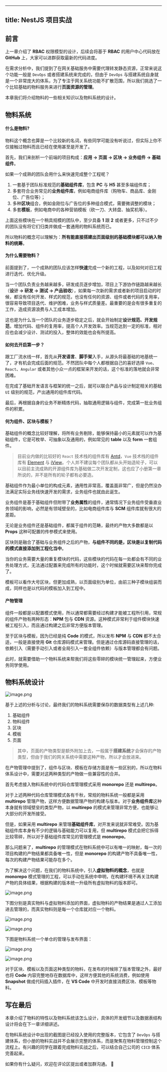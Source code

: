 
---
title: NestJS 项目实战
---

## 前言

上一章介绍了 **RBAC** 权限模型的设计，后续会将基于 **RBAC** 的用户中心代码放在 **GitHub** 上，大家可以进群获取最新的代码进度。

在需求分析中，我们提到了在网关基础服务中需要代理转发静态资源，正常来说这个功能一般是 `DevOps` 或者搭建系统来完成的，但由于 `DevOps` 与搭建系统自身就是一个非常庞大的体系，为了专注于网关系统功能不扩散范围，所以我们挑选了一个比较基础的物料服务来进行**页面资源的管理**。

本章我们将介绍物料的一些相关知识以及物料系统的设计。

## 物料系统

#### 什么是物料?

物料这个概念也算是一个比较新的名词，有些同学可能没有听说过，但实际上你不仅接触过物料而且已经在使用甚至是开发了。

首先，我们来剖析一个前端的项目构成：**应用 -> 页面 -> 区块 -> 业务组件 -> 基础组件**。

如果一个成熟的团队会用什么来快速完成整个工程呢？
1. 一套基于团队标准规范的**基础组件库**，包含 **PC** 与 **H5** 甚至多端组件库；
2. 多套符合业务常见的**业务组件库**，例如电商组件库（购物车、商品库、金刚位、广告位等）；
3. 多种**区块**组合，例如金刚位与广告位的多种组合模式，需要微调整的模块；
4. 多套**模板**，例如电商中的各种营销模板（砍一刀、大转盘、抽奖机等）。

上面这些模块在一个稍具规模的团队中，至少具备 **1** 跟 **2** 或者更多，只不过不少的团队没有将它们归类并做成一套通用的物料系统而已。

所以物料的概念可以理解为：**所有能直接搭建出页面级别的基础模块都可以纳入物料的统筹**。

#### 为什么需要物料？

前面提到了，一个成熟的团队应该怎样**快速**完成一个新的工程，以及如何对旧工程进行迭代、优化升级。

当一个团队负责业务越来越多，研发成员逐步增加，项目上下游协作链路越来越长（**设计 -> 研发 -> 测试 -> 产品验收**），如果每一次新的需求或者新的项目启动的时候，都没有任何开发、样式的规范，也没有任何的资源、组件或者代码的复用率，很容易导致项目迭代、维护困难，业务与样式质量差。最重要的是会有很多重复的工作，造成资源浪费与人工成本增加。

这也是为什么当一个团队的业务逐步稳定之后，就会开始制定**设计规范、开发规范**，增加代码、组件的复用率，提高个人开发效率。当规范达到一定的标准，相对应也会减少设计、测试的投入，整体的效能也会有所提高。

#### 如何去开启第一步？

跟工厂流水线一样，首先从**开发语言**、**脚手架**入手，从源头将最基础的地基统一了，才有机会完成后面的规范。不然团队中每个人都根据自己的喜好选择 `Vue`、`React`、`Angular` 或者其他小众一点的框架来开发的话，这个标准的落地就会非常困难。

在完成了基础开发语言与框架的统一之后，就可以联合产品与设计制定相关的基础 `UI` 级别的规范，产出通用的组件库代码。

最后，再根据自身的业务不断精炼代码，抽取通用逻辑与组件，完成第一批业务组件的积累。

#### 何为组件、区块与模板？

基础组件的概念比较好理解，将所有业务剔除，能够保持最小的元素就可以作为基础组件，它是可枚举、可抽象以及通用的，例如常见的 **table** 以及 **form** 一套组件。

> 目前业内做的比较好的 `React` 技术栈的组件库有 [Antd](https://ant.design/docs/react/introduce-cn)，`Vue` 技术栈的组件库有 [Element](https://element-plus.org/zh-CN/#/zh-CN) 与 [iView](https://iview.github.io/)。个人并不建议每个团队都从头开始造轮子，可以以目前主流成熟的开源组件库为基础做二次开发定制，这也应了小册第一章所说的，并不是所有的轮子都有必要造。

基础组件作为最小单位的构成元素，通用性非常高，覆盖面非常广，但是仍然没办法满足实际业务线快速开发的需求，业务组件也就由此诞生。

业务组件是基于基础组件但附带了**业务属性**的组件，通常情况下业务组件受垂直业务领域的影响，必然是有领域壁垒的，比如电商组件库与 **SCM** 组件库就有很大的差距。

无论是业务组件还是基础组件，都属于组件的范畴，最终的产物大多数都是以 **Props** 这种可配置的传参模式来使用。

区块则是融合了基础与业务组件之后的产物，**与组件不同的是，区块是以复制代码的模式直接添加到工程化当中**。

当你的业务需要大量的重复模块的代码，这些模块的代码在每一处都会有不同的业务处理方式，无法通过配置来完成所有的功能时，这个时候就需要区块来帮你完成了。

模板可以看作大号区块，但更加成熟，以页面级别为单位，由前三种子模块组装而成，同样也是以代码的模板加入到工程中。

#### 产物管理

组件一般都是以配置模式使用，所以通常都需要经过构建才能被工程所引用，常规的组件产物有两种形态：**NPM** 包与 **CDN** 资源。这种模式非常利于组件模块快速被工程引入，而且通过构建之后非常方便版本管理。

至于区块与模板，因为已经是纯 **Code** 的模式，所以发布 **NPM** 与 **CDN** 都不太合适，一般是直接使用 **Git** 仓库源码模式来管理。但是通过仓库源码直接管理的话，依赖引入（需要手动引入或者全局引入一套全组件依赖）与版本管理都会有问题。

此时，就需要借助一个物料系统来帮我们将这些零碎的模块统一管理起来，方便业务同学使用。

## 物料系统设计

![image.png](https://p6-juejin.byteimg.com/tos-cn-i-k3u1fbpfcp/6521f34d998148b3857244458245ca63~tplv-k3u1fbpfcp-watermark.image?)

基于上述的分析与讨论，最终我们的物料系统需要保存的数据类型有上述几种:
1. 基础组件
2. 物料组件
3. 区块
4. 模板
5. 页面

> 其中，页面的产物类型是额外附加上去，一般属于**搭建系统**才会保存的产物类型，但由于我们的网关系统中需要这种产物，所以才会放进来。

在产物管理中提到了，组件与区块、模板在存储方面是有一些区别的，所以在物料体系设计中，需要对这两种类型的产物做一些兼容性的合并。

首先考虑接入物料系统中的代码仓库管理模式采用 **monorepo** 还是 **multirepo**。

对于上述两种代码仓库管理模式各有千秋，常规的物料系统一般都是采用 **multirepo** 管理产物，这样方便数据管理产物的构建与版本。对于**业务组件库**这种本身就有领域壁垒的类型产物，以 **multirepo** 的模式来管理非常方便，也能够让大部分的开发所接受。

但是，如果采用 **multirepo** 来管理**基础组件库**，对开发来说就非常难受。因为基础组件库本身有不少的逻辑与基础能力可以复用，但 **multirepo** 模式会把它拆得比较零碎，所以对于基础组件库常见的管理模式是 **monorepo**。

那么问题来了，**multirepo** 的管理模式在物料系统中可以有唯一的映射，每一次的项目构建的产物结果都具备唯一性，但是 **monorepo** 的构建产物不具备唯一性，每次的构建产物结果可能存在多个。

为了解决这个问题，在我们的物料系统中，引入**虚拟物料的概念**，也就是 **monorepo** 模式管理的工程，可以手动在系统中申明，在构建环境不再关注构建产物的具体结果，根据构建的版本统一升级所有虚拟物料的版本即可。

![image.png](https://p1-juejin.byteimg.com/tos-cn-i-k3u1fbpfcp/4ffade5dde0447ae9176e9db832e34cd~tplv-k3u1fbpfcp-watermark.image?)

下图分别是真实物料与虚拟物料添加的界面，虚拟物料的产物结果是通过人工添加进去管理的，而真实物料则是每一个仓库就对应一个物料。


![image.png](https://p6-juejin.byteimg.com/tos-cn-i-k3u1fbpfcp/9300bd5b71294080a0b9cfd2f1de3399~tplv-k3u1fbpfcp-watermark.image?)

![image.png](https://p6-juejin.byteimg.com/tos-cn-i-k3u1fbpfcp/3347cc973b7441a492f7fb17c6310078~tplv-k3u1fbpfcp-watermark.image?)

下图是物料系统一个单仓的管理与发布界面：

![image.png](https://p3-juejin.byteimg.com/tos-cn-i-k3u1fbpfcp/c0c2f4d1f6ff4d95b549d9802ce5c722~tplv-k3u1fbpfcp-watermark.image?)


![image.png](https://p9-juejin.byteimg.com/tos-cn-i-k3u1fbpfcp/e3ca28bca02c4adaa615054859abb945~tplv-k3u1fbpfcp-watermark.image?)


对于区块、模板以及页面这种类型的物料，在发布的时候除了版本管理之外，最好也将 **Code** 内容完整地存在数据库中，这样方便其他的系统消费，例如使用 **Snapshot** 做成代码插入插件，在 **VS Code** 中开发时直接消费区块、模板等物料。


## 写在最后

本章介绍了物料的特性以及物料系统该怎么设计，具体的开发细节以及数据表结构设计将会在下一章详细讲述。

在物料系统设计中出现的截图是已经投入使用的完整版本，它包含了 `DevOps` 与搭建体系，但小册的物料实战并不会展示完整的体系，而是聚焦在物料管理控制这个流程上。有兴趣的同学在跟着完成物料实战之后，可以结合自己公司的 `CICD` 体系完善起来。

如果你有什么疑问，欢迎在评论区提出或者加群沟通。 👏



    